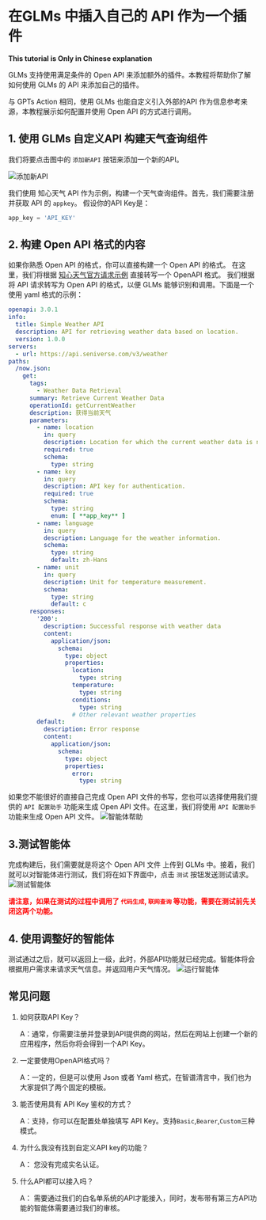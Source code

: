 # 在GLMs 中插入自己的 API 作为一个插件

**This tutorial is Only in Chinese explanation**

GLMs 支持使用满足条件的 Open API 来添加额外的插件。本教程将帮助你了解如何使用 GLMs 的 API 来添加自己的插件。

与 GPTs Action 相同，使用 GLMs 也能自定义引入外部的API 作为信息参考来源，本教程展示如何配置并使用 Open API 的方式进行调用。

## 1. 使用 GLMs 自定义API 构建天气查询组件

我们将要点击图中的 `添加新API` 按钮来添加一个新的API。

![添加新API](https://raw.githubusercontent.com/MetaGLM/glm-cookbook/main/glms/asset/build_outside_api/1.png)

我们使用 知心天气 API 作为示例，构建一个天气查询组件。首先，我们需要注册并获取 API 的 `appkey`。
假设你的API Key是：

```python
app_key = 'API_KEY'
```

## 2. 构建 Open API 格式的内容

如果你熟悉 Open API 的格式，你可以直接构建一个 Open API 的格式。
在这里，我们将根据 [知心天气官方请求示例](https://github.com/seniverse/seniverse-api-demos/blob/master/javascript/index.html)
直接转写一个 OpenAPI 格式。
我们根据将 API 请求转写为 Open API 的格式，以便 GLMs 能够识别和调用。下面是一个使用 yaml 格式的示例：

```yaml
openapi: 3.0.1
info:
  title: Simple Weather API
  description: API for retrieving weather data based on location.
  version: 1.0.0
servers:
  - url: https://api.seniverse.com/v3/weather
paths:
  /now.json:
    get:
      tags:
        - Weather Data Retrieval
      summary: Retrieve Current Weather Data
      operationId: getCurrentWeather
      description: 获得当前天气
      parameters:
        - name: location
          in: query
          description: Location for which the current weather data is needed.
          required: true
          schema:
            type: string
        - name: key
          in: query
          description: API key for authentication.
          required: true
          schema:
            type: string
            enum: [ **app_key** ]
        - name: language
          in: query
          description: Language for the weather information.
          schema:
            type: string
            default: zh-Hans
        - name: unit
          in: query
          description: Unit for temperature measurement.
          schema:
            type: string
            default: c
      responses:
        '200':
          description: Successful response with weather data
          content:
            application/json:
              schema:
                type: object
                properties:
                  location:
                    type: string
                  temperature:
                    type: string
                  conditions:
                    type: string
                  # Other relevant weather properties
        default:
          description: Error response
          content:
            application/json:
              schema:
                type: object
                properties:
                  error:
                    type: string

```

如果您不能很好的直接自己完成 Open API 文件的书写，您也可以选择使用我们提供的 `API 配置助手` 功能来生成 Open API
文件。在这里，我们将使用 `API 配置助手` 功能来生成 Open API 文件。
![智能体帮助](https://raw.githubusercontent.com/MetaGLM/glm-cookbook/main/glms/asset/build_outside_api/2.png)

## 3.测试智能体

完成构建后，我们需要就是将这个 Open API 文件 上传到 GLMs
中。接着，我们就可以对智能体进行测试，我们将在如下界面中，点击 `测试` 按钮发送测试请求。
![测试智能体](https://raw.githubusercontent.com/MetaGLM/glm-cookbook/main/glms/asset/build_outside_api/3.png)

<span style='color: red; font-weight: bold;'>请注意，如果在测试的过程中调用了 `代码生成`, `联网查询`
等功能，需要在测试前先关闭这两个功能。</span>

## 4. 使用调整好的智能体

测试通过之后，就可以返回上一级，此时，外部API功能就已经完成。智能体将会根据用户需求来请求天气信息。并返回用户天气情况。
![运行智能体](https://raw.githubusercontent.com/MetaGLM/glm-cookbook/main/glms/asset/build_outside_api/4.png)

## 常见问题

1. 如何获取API Key？

   A：通常，你需要注册并登录到API提供商的网站，然后在网站上创建一个新的应用程序，然后你将会得到一个API Key。
2. 一定要使用OpenAPI格式吗？

   A：一定的，但是可以使用 Json 或者 Yaml 格式，在智谱清言中，我们也为大家提供了两个固定的模板。
3. 能否使用具有 API Key 鉴权的方式？

   A：支持，你可以在配置处单独填写 API Key。支持`Basic`,`Bearer`,`Custom`三种模式。
4. 为什么我没有找到自定义API key的功能？

   A： 您没有完成实名认证。
5. 什么API都可以接入吗？

   A： 需要通过我们的白名单系统的API才能接入，同时，发布带有第三方API功能的智能体需要通过我们的审核。